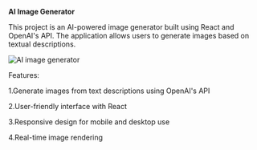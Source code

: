 
**AI Image Generator**

This project is an AI-powered image generator built using React and OpenAI's API. The application allows users to generate images based on textual descriptions.

![AI image generator](https://github.com/user-attachments/assets/69905eac-0ef7-479b-8eff-22241c274662)


Features: 


1.Generate images from text descriptions using OpenAI's API 

2.User-friendly interface with React

3.Responsive design for mobile and desktop use

4.Real-time image rendering
